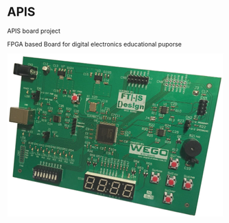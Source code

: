 # APIS
APIS board project

FPGA based Board for digital electronics educational puporse

![APIS Board](https://github.com/fertsan/APIS/blob/master/document/APIS_Board.JPG)
